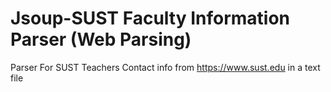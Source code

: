 # Jsoup-SUST Faculty Information Parser (Web Parsing)
Parser For SUST Teachers Contact info from https://www.sust.edu in a text file
